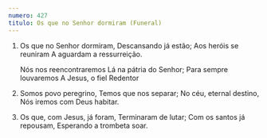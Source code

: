 ```yaml
---
numero: 427
titulo: Os que no Senhor dormiram (Funeral)
---
```

1. Os que no Senhor dormiram,
   Descansando já estão;
   Aos heróis se reuniram
   A aguardam a ressurreição.

   Nós nos reencontraremos
   Lá na pátria do Senhor;
   Para sempre louvaremos
   A Jesus, o fiel Redentor

2. Somos povo peregrino,
   Temos que nos separar;
   No céu, eternal destino,
   Nós iremos com Deus habitar.

3. Os que, com Jesus, já foram,
   Terminaram de lutar;
   Com os santos já repousam,
   Esperando a trombeta soar.
